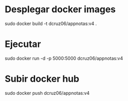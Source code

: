 # Desplegar docker images
sudo docker build -t dcruz06/appnotas:v4 .

# Ejecutar  
sudo docker run -d -p 5000:5000 dcruz06/appnotas:v4

# Subir docker hub
sudo docker push  dcruz06/appnotas:v4